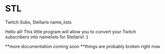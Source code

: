 # STL
Twitch Subs, Stellaris name_lists

Hello all!
This little program will allow you to convert your Twitch subscribers into namelists for Stellaris! :)

**more documentation coming soon
**things are probably broken right now

